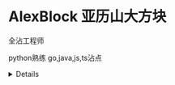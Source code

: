 # AlexBlock 亚历山大方块

全沾工程师

python熟练 go,java,js,ts沾点

<details>
  
- 起名困难户
- 拼错单词爱好者

| 可用语言   | 熟练度 |
|  ------  | ------ |
| 中文      | ✅     |
| English  |会说|

ft.Takaranoao
</details>


